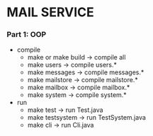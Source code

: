 # MAIL SERVICE

### Part 1: OOP

- compile
  - make  or make build -> compile all
  - make users -> compile users.*
  - make messages -> compile messages.*
  - make mailstore -> compile mailstore.*
  - make mailbox -> compile mailbox.*
  - make system -> compile system.*
- run
  - make test -> run Test.java
  - make testsystem -> run TestSystem.java
  - make cli -> run Cli.java

